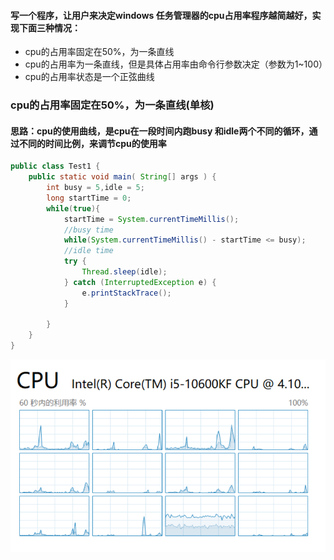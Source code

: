 #### 写一个程序，让用户来决定windows 任务管理器的cpu占用率程序越简越好，实现下面三种情况：

+ cpu的占用率固定在50%，为一条直线
+ cpu的占用率为一条直线，但是具体占用率由命令行参数决定（参数为1~100）
+ cpu的占用率状态是一个正弦曲线



### cpu的占用率固定在50%，为一条直线(单核)

#### 思路：cpu的使用曲线，是cpu在一段时间内跑busy 和idle两个不同的循环，通过不同的时间比例，来调节cpu的使用率

````java
public class Test1 {
    public static void main( String[] args ) {
        int busy = 5,idle = 5;
        long startTime = 0;
        while(true){
            startTime = System.currentTimeMillis();
            //busy time
            while(System.currentTimeMillis() - startTime <= busy);
            //idle time
            try {
                Thread.sleep(idle);
            } catch (InterruptedException e) {
                e.printStackTrace();
            }

        }
    }
}
````

![img](https://raw.githubusercontent.com/0xHigos/jdkLearning/master/image/image-20210317215356215.png)

